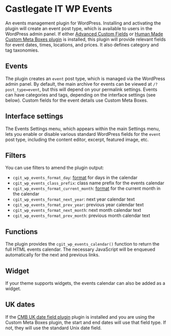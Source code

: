 # Castlegate IT WP Events #

An events management plugin for WordPress. Installing and activating the plugin will create an event post type, which is available to users in the WordPress admin panel. If either [Advanced Custom Fields](http://www.advancedcustomfields.com/) or [Human Made Custom Meta Boxes plugin](https://github.com/humanmade/Custom-Meta-Boxes) is installed, this plugin will provide relevant fields for event dates, times, locations, and prices. It also defines category and tag taxonomies.

## Events ##

The plugin creates an `event` post type, which is managed via the WordPress admin panel. By default, the main archive for events can be viewed at `/?post_type=event`, but this will depend on your permalink settings. Events can have categories and tags, depending on the interface settings (see below). Custom fields for the event details use Custom Meta Boxes.

## Interface settings ##

The Events Settings menu, which appears within the main Settings menu, lets you enable or disable various standard WordPress fields for the `event` post type, including the content editor, excerpt, featured image, etc.

## Filters ##

You can use filters to amend the plugin output:

*   `cgit_wp_events_format_day`: [format](http://php.net/manual/en/function.date.php) for days in the calendar
*   `cgit_wp_events_class_prefix`: class name prefix for the events calendar
*   `cgit_wp_events_format_current_month`: [format](http://php.net/manual/en/function.date.php) for the current month in the calendar
*   `cgit_wp_events_format_next_year`: next year calendar text
*   `cgit_wp_events_format_prev_year`: previous year calendar text
*   `cgit_wp_events_format_next_month`: next month calendar text
*   `cgit_wp_events_format_prev_month`: previous month calendar text

## Functions ##

The plugin provides the `cgit_wp_events_calendar()` function to return the full HTML events calendar. The necessary JavaScript will be enqueued automatically for the next and previous links.

## Widget ##

If your theme supports widgets, the events calendar can also be added as a widget.

## UK dates ##

If the [CMB UK date field plugin](https://github.com/castlegateit/cgit-wp-cmb-ukdate) plugin is installed and you are using the Custom Meta Boxes plugin, the start and end dates will use that field type. If not, they will use the standard Unix date field.
